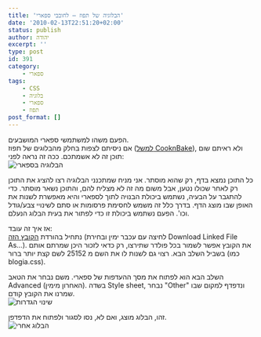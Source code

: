 ```yaml
---
title: 'הבלוגיה של תפוז – לחובבי ספארי'
date: '2010-02-13T22:51:20+02:00'
status: publish
author: יהודה
excerpt: ''
type: post
id: 391
category:
    - ספארי
tags:
    - CSS
    - בלוגיה
    - ספארי
    - תפוז
post_format: []
---
```

הפעם משהו למשתמשי ספארי המושבעים.  
אם ניסיתם לצפות בחלק מהבלוגים של תפוז ([למשל CooknBake](http://blog.tapuz.co.il/CooknBake)), ולא ראיתם שום תוכן זה לא אשמתכם. ככה זה נראה לפני:  
![הבלוגיה בספארי](http://img.skitch.com/20100213-gk9b6gyh134cx8sut4f3j2waeq.png)

כל התוכן נמצא בדף, רק שהוא מוסתר. אני מניח שמתכנני הבלוגיה רצו להציג את התוכן רק לאחר שכולו נטען, אבל משום מה זה לא מצליח להם, והתוכן נשאר מוסתר. כדי להתגבר על הבעיה, נשתמש ביכולת הבנויה לתוך לספארי והיא מאפשרת לשנות את האופן שבו מוצג הדף. בדרך כלל זה משמש לחסימת פרסומות או סתם לשינויי צבע/גודל וכו'. הפעם נשתמש ביכולת זו כדי לפתור את בעית הבלוג הנעלם.

אז איך זה עובד:  
נתחיל בהורדת [הקובץ הזה](http://userstyles.org/styles/25152.css) (לחיצה עם עכבר ימין ובחירת Download Linked File As…). את הקובץ אפשר לשמור בכל פולדר שתירצו, רק כדאי לזכור היכן שמרתם אותם בשביל השלב הבא. רצוי גם לשנות לו את השם מ 25152 לשם קצת יותר ברור (כמו blogia.css).

השלב הבא הוא לפתוח את מסך ההעדפות של ספארי. משם נבחר את הטאב Advanced (האחרון מימין). בשדה Style sheet, נבחר "Other" ונדפדף למקום שבו שמרנו את הקובץ קודם.  
![שינוי הגדרות](http://img.skitch.com/20100213-k9wki6tbknmwrw7wh4h56u99ee.png)

זהו, הבלוג מוצג, ואם לא, נסו לסגור ולפתוח את הדפדפן.  
![הבלוג אחרי](http://img.skitch.com/20100213-b88pabtxidmpcma99mm1yf5tc2.png)
